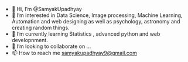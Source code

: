 - 👋 Hi, I’m @SamyakUpadhyay
- 👀 I’m interested in Data Science, Image processing, Machine Learning, Automation and web designing as well as psychology, astronomy and creating random things.
- 🌱 I’m currently learning Statistics , advanced python and web developnment.
- 💞️ I’m looking to collaborate on ...
- 📫 How to reach me samyakupadhyay9@gmail.com 

<!---
SamyakUpadhyay/SamyakUpadhyay is a ✨ special ✨ repository because its `README.md` (this file) appears on your GitHub profile.
You can click the Preview link to take a look at your changes.
--->
